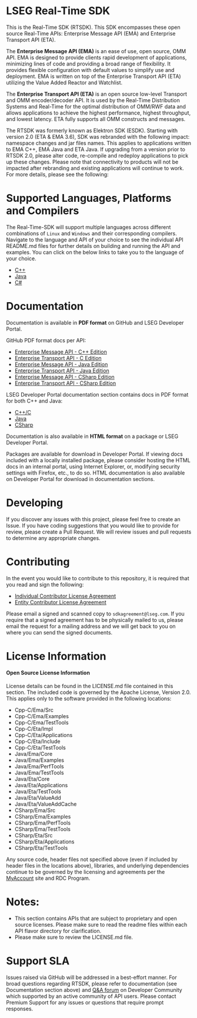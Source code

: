 # LSEG Real-Time SDK

This is the Real-Time SDK (RTSDK). This SDK encompasses these open source Real-Time APIs: Enterprise Message API (EMA) and Enterprise Transport API (ETA).

The **Enterprise Message API (EMA)** is an ease of use, open source, OMM API. EMA is designed to provide clients rapid development of applications, minimizing lines of code and providing a broad range of flexibility. It provides flexible configuration with default values to simplify use and deployment.  EMA is written on top of the Enterprise Transport API (ETA) utilizing the Value Added Reactor and Watchlist. 

The **Enterprise Transport API (ETA)** is an open source low-level Transport and OMM encoder/decoder API. It is used by the Real-Time Distribution Systems and Real-Time for the optimal distribution of OMM/RWF data and allows applications to achieve the highest performance, highest throughput, and lowest latency. ETA fully supports all OMM constructs and messages.

The RTSDK was formerly known as Elektron SDK (ESDK). Starting with version 2.0 (ETA & EMA 3.6), SDK was rebranded with the following impact: namespace changes and jar files names. This applies to applications written to EMA C++, EMA Java and ETA Java. If upgrading from a version prior to RTSDK 2.0, please alter code, re-compile and redeploy applications to pick up these changes. Please note that connectivity to products will not be impacted after rebranding and existing applications will continue to work. For more details, please see the following:

# Supported Languages, Platforms and Compilers

The Real-Time-SDK will support multiple languages across different combinations of `Linux` and `Windows` and their corresponding compilers. Navigate to the language and API of your choice to see the individual API README.md files for further details on building and running the API and examples. You can click on the below links to take you to the language of your choice.

- [C++](Cpp-C)
- [Java](Java)
- [C#](CSharp)


# Documentation
Documentation is available in **PDF format** on GitHub and LSEG Developer Portal. 

GitHub PDF format docs per API:

- [Enterprise Message API - C++ Edition](Cpp-C/Ema/Docs)
- [Enterprise Transport API - C Edition](Cpp-C/Eta/Docs)
- [Enterprise Message API - Java Edition](Java/Ema/Docs)
- [Enterprise Transport API - Java Edition](Java/Eta/Docs)
- [Enterprise Message API - CSharp Edition](CSharp/Ema/Docs)
- [Enterprise Transport API - CSharp Edition](CSharp/Eta/Docs)

LSEG Developer Portal documentation section contains docs in PDF format for both C++ and Java:

- [C++/C](https://developers.lseg.com/en/api-catalog/real-time-opnsrc/rt-sdk-cc/documentation)
- [Java](https://developers.lseg.com/en/api-catalog/real-time-opnsrc/rt-sdk-java/documentation)
- [CSharp](https://developers.lseg.com/en/api-catalog/real-time-opnsrc/rt-sdk-csharp/documentation)

Documentation is also available in **HTML format** on a package or LSEG Developer Portal. 

Packages are available for download in Developer Portal. If viewing docs included with a locally installed package, please consider hosting the HTML docs in an internal portal, using Internet Explorer, or, modifying security settings with Firefox, etc., to do so. HTML documentation is also available on Developer Portal for download in documentation sections.


# Developing 
If you discover any issues with this project, please feel free to create an Issue.
If you have coding suggestions that you would like to provide for review, please create a Pull Request.
We will review issues and pull requests to determine any appropriate changes.

# Contributing
In the event you would like to contribute to this repository, it is required that you read and sign the following:

- [Individual Contributor License Agreement](https://github.com/Refinitiv/Real-Time-SDK/blob/master/Real-Time%20API%20Individual%20Contributor%20License%20Agreement.pdf)
- [Entity Contributor License Agreement](https://github.com/Refinitiv/Real-Time-SDK/blob/master/Real-Time%20API%20Entity%20Contributor%20License%20Agreement.pdf)

Please email a signed and scanned copy to `sdkagreement@lseg.com`.  If you require that a signed agreement has to be physically mailed to us, please email the request for a mailing address and we will get back to you on where you can send the signed documents.

# License Information

#### Open Source License Information

License details can be found in the LICENSE.md file contained in this section. The included code is governed by the Apache License, Version 2.0. This applies only to the software provided in the following locations:

- Cpp-C/Ema/Src
- Cpp-C/Ema/Examples
- Cpp-C/Ema/TestTools
- Cpp-C/Eta/Impl
- Cpp-C/Eta/Applications
- Cpp-C/Eta/Include
- Cpp-C/Eta/TestTools
- Java/Ema/Core
- Java/Ema/Examples
- Java/Ema/PerfTools
- Java/Ema/TestTools
- Java/Eta/Core
- Java/Eta/Applications
- Java/Eta/TestTools
- Java/Eta/ValueAdd
- Java/Eta/ValueAddCache
- CSharp/Ema/Src
- CSharp/Ema/Examples
- CSharp/Ema/PerfTools
- CSharp/Ema/TestTools
- CSharp/Eta/Src
- CSharp/Eta/Applications
- CSharp/Eta/TestTools

Any source code, header files not specified above (even if included by header files in the locations above), libraries, and underlying dependencies continue to be governed by the licensing and agreements per the [MyAccount](https://myaccount.lseg.com/en/signin.html) site and RDC Program.


# Notes:
- This section contains APIs that are subject to proprietary and open source licenses.  Please make sure to read the readme files within each API flavor directory for clarification.
- Please make sure to review the LICENSE.md file.

# Support SLA

Issues raised via GitHub will be addressed in a best-effort manner. For broad questions regarding RTSDK, please refer to documentation (see Documentation section above) and [Q&A forum](https://community.developers.refinitiv.com/index.html) on Developer Community which supported by an active community of API users. Please contact Premium Support for any issues or questions that require prompt responses.
